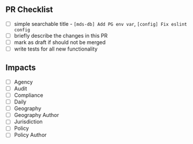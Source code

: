 ## PR Checklist

 - [ ] simple searchable title - `[mds-db] Add PG env var`, `[config] Fix eslint config`
 - [ ] briefly describe the changes in this PR
 - [ ] mark as draft if should not be merged
 - [ ] write tests for all new functionality

## Impacts
- [ ] Agency
- [ ] Audit
- [ ] Compliance
- [ ] Daily
- [ ] Geography
- [ ] Geography Author
- [ ] Jurisdiction
- [ ] Policy
- [ ] Policy Author
